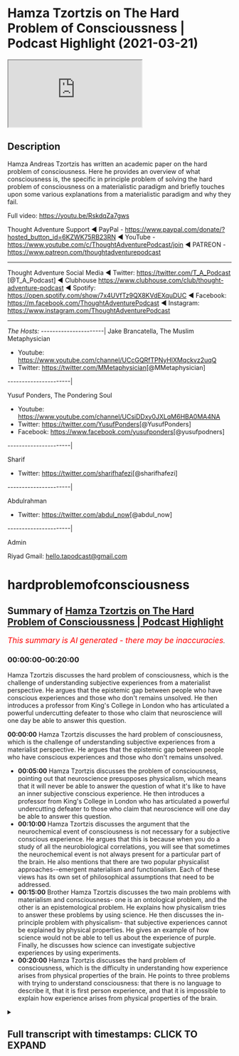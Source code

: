 # Hamza Tzortzis on The Hard Problem of Conscioussness | Podcast Highlight (2021-03-21)

<iframe loading='lazy' allow='autoplay' src='https://www.youtube.com/embed/zwDd2UNm9lE'></iframe>

## Description

Hamza Andreas Tzortzis has written an academic paper on the hard problem of consciousness. Here he provides an overview of what consciousness is, the specific in principle problem of solving the hard problem of consciousness on a materialistic paradigm and briefly touches upon some various explanations from a materialistic paradigm and why they fail.

Full video: <https://youtu.be/RskdqZa7gws>

Thought Adventure Support
◄ PayPal - <https://www.paypal.com/donate/?hosted_button_id=6KZWK75RB23RN>
◄ YouTube - <https://www.youtube.com/c/ThoughtAdventurePodcast/join>
◄ PATREON - <https://www.patreon.com/thoughtadventurepodcast>
____________________________________________________________________

Thought Adventure Social Media
◄ Twitter: <https://twitter.com/T_A_Podcast​​> [@T_A_Podcast]
◄ Clubhouse <https://www.clubhouse.com/club/thought-adventure-podcast>
◄ Spotify: <https://open.spotify.com/show/7x4UVfTz9QX8KVdEXquDUC>
◄ Facebook: <https://m.facebook.com/ThoughtAdventurePodcast>
◄ Instagram: <https://www.instagram.com/ThoughtAdventurePodcast​>

----------------------------------------------------------------

*The Hosts:*
----------------------|
Jake Brancatella, The Muslim Metaphysician

- Youtube: <https://www.youtube.com/channel/UCcGQRfTPNyHlXMqckvz2uqQ>
- Twitter:  <https://twitter.com/MMetaphysician​​> [@MMetaphysician]

----------------------|

Yusuf Ponders, The Pondering Soul

- Youtube: <https://www.youtube.com/channel/UCsiDDxy0JXLqM6HBA0MA4NA>
- Twitter: <https://twitter.com/YusufPonders​​> [@YusufPonders]
- Facebook: <https://www.facebook.com/yusufponders​> [@yusufpodners]

----------------------|

Sharif

- Twitter: <https://twitter.com/sharifhafezi​​> [@sharifhafezi]

----------------------|

Abdulrahman

- Twitter: <https://twitter.com/abdul_now​> [@abdul_now]

----------------------|

Admin

Riyad
Gmail: hello.tapodcast@gmail.com

# hardproblemofconsciousness

## Summary of [Hamza Tzortzis on The Hard Problem of Conscioussness | Podcast Highlight](https://www.youtube.com/watch?v=zwDd2UNm9lE)

*<span style="color:red; font-size:125%">This summary is AI generated - there may be inaccuracies</span>. [](/)*

### <a onclick="modifyYTiframeseektime('0')">00:00:00-00:20:00</a>

Hamza Tzortzis discusses the hard problem of consciousness, which is the challenge of understanding subjective experiences from a materialist perspective. He argues that the epistemic gap between people who have conscious experiences and those who don't remains unsolved. He then introduces a professor from King's College in London who has articulated a powerful undercutting defeater to those who claim that neuroscience will one day be able to answer this question.

**<a onclick="modifyYTiframeseektime('0')">00:00:00</a>** Hamza Tzortzis discusses the hard problem of consciousness, which is the challenge of understanding subjective experiences from a materialist perspective. He argues that the epistemic gap between people who have conscious experiences and those who don't remains unsolved.

- **<a onclick="modifyYTiframeseektime('300')">00:05:00</a>** Hamza Tzortzis discusses the problem of consciousness, pointing out that neuroscience presupposes physicalism, which means that it will never be able to answer the question of what it's like to have an inner subjective conscious experience. He then introduces a professor from King's College in London who has articulated a powerful undercutting defeater to those who claim that neuroscience will one day be able to answer this question.
- **<a onclick="modifyYTiframeseektime('600')">00:10:00</a>** Hamza Tzortzis discusses the argument that the neurochemical event of consciousness is not necessary for a subjective conscious experience. He argues that this is because when you do a study of all the neurobiological correlations, you will see that sometimes the neurochemical event is not always present for a particular part of the brain. He also mentions that there are two popular physicalist approaches--emergent materialism and functionalism. Each of these views has its own set of philosophical assumptions that need to be addressed.
- **<a onclick="modifyYTiframeseektime('900')">00:15:00</a>** Brother Hamza Tzortzis discusses the two main problems with materialism and consciousness- one is an ontological problem, and the other is an epistemological problem. He explains how physicalism tries to answer these problems by using science. He then discusses the in-principle problem with physicalism- that subjective experiences cannot be explained by physical properties. He gives an example of how science would not be able to tell us about the experience of purple. Finally, he discusses how science can investigate subjective experiences by using experiments.
- **<a onclick="modifyYTiframeseektime('1200')">00:20:00</a>** Hamza Tzortzis discusses the hard problem of consciousness, which is the difficulty in understanding how experience arises from physical properties of the brain. He points to three problems with trying to understand consciousness: that there is no language to describe it, that it is first person experience, and that it is impossible to explain how experience arises from physical properties of the brain.

<details><summary><h2>Full transcript with timestamps: CLICK TO EXPAND</h2></summary>

<a onclick="modifyYTiframeseektime('8')">0:00:08</a> okay good thanks for the introduction  
<a onclick="modifyYTiframeseektime('10')">0:00:10</a> jake well i bless you all just ask me  
<a onclick="modifyYTiframeseektime('12')">0:00:12</a> for the opportunity  
<a onclick="modifyYTiframeseektime('19')">0:00:19</a> i wrote a book called the divine reality  
<a onclick="modifyYTiframeseektime('21')">0:00:21</a> and  
<a onclick="modifyYTiframeseektime('23')">0:00:23</a> i did an m.a in philosophy  
<a onclick="modifyYTiframeseektime('26')">0:00:26</a> my dissertation was on the heart problem  
<a onclick="modifyYTiframeseektime('28')">0:00:28</a> of consciousness  
<a onclick="modifyYTiframeseektime('30')">0:00:30</a> and other bits and pieces and i'm  
<a onclick="modifyYTiframeseektime('32')">0:00:32</a> continuing my postgraduate research at  
<a onclick="modifyYTiframeseektime('34')">0:00:34</a> the university of london  
<a onclick="modifyYTiframeseektime('36')">0:00:36</a> and i have a particularly interesting  
<a onclick="modifyYTiframeseektime('37')">0:00:37</a> consciousness because  
<a onclick="modifyYTiframeseektime('40')">0:00:40</a> i had a bit of an issue when i was i was  
<a onclick="modifyYTiframeseektime('42')">0:00:42</a> around i don't know maybe 11 or 12  
<a onclick="modifyYTiframeseektime('44')">0:00:44</a> years old i had this kind of  
<a onclick="modifyYTiframeseektime('47')">0:00:47</a> existential crisis not from the point of  
<a onclick="modifyYTiframeseektime('49')">0:00:49</a> view of meaning or the point of view of  
<a onclick="modifyYTiframeseektime('51')">0:00:51</a> um you know purpose and life it was more  
<a onclick="modifyYTiframeseektime('55')">0:00:55</a> on it was more a form of solipsism which  
<a onclick="modifyYTiframeseektime('58')">0:00:58</a> was  
<a onclick="modifyYTiframeseektime('59')">0:00:59</a> i had a realization just dawned on me  
<a onclick="modifyYTiframeseektime('62')">0:01:02</a> that  
<a onclick="modifyYTiframeseektime('63')">0:01:03</a> i was the only one aware of my own  
<a onclick="modifyYTiframeseektime('66')">0:01:06</a> conscious awareness  
<a onclick="modifyYTiframeseektime('67')">0:01:07</a> and i wasn't aware of other people's  
<a onclick="modifyYTiframeseektime('69')">0:01:09</a> conscious awareness at the same time  
<a onclick="modifyYTiframeseektime('72')">0:01:12</a> that i'm aware of my own awareness  
<a onclick="modifyYTiframeseektime('74')">0:01:14</a> [Laughter]  
<a onclick="modifyYTiframeseektime('76')">0:01:16</a> that might be a bit confusing but that  
<a onclick="modifyYTiframeseektime('78')">0:01:18</a> was extremely lonely  
<a onclick="modifyYTiframeseektime('80')">0:01:20</a> it was it just dawned on me it was such  
<a onclick="modifyYTiframeseektime('82')">0:01:22</a> a lonely thing  
<a onclick="modifyYTiframeseektime('83')">0:01:23</a> that i i think i started crying i'll get  
<a onclick="modifyYTiframeseektime('86')">0:01:26</a> slightly you know  
<a onclick="modifyYTiframeseektime('86')">0:01:26</a> contextually depressed because i felt  
<a onclick="modifyYTiframeseektime('90')">0:01:30</a> like i was maybe the only one who really  
<a onclick="modifyYTiframeseektime('92')">0:01:32</a> exists  
<a onclick="modifyYTiframeseektime('93')">0:01:33</a> right now people may not empathize with  
<a onclick="modifyYTiframeseektime('95')">0:01:35</a> this at all because they haven't had  
<a onclick="modifyYTiframeseektime('97')">0:01:37</a> this experience  
<a onclick="modifyYTiframeseektime('98')">0:01:38</a> thank god but some people just have  
<a onclick="modifyYTiframeseektime('101')">0:01:41</a> those experiences and i think that was  
<a onclick="modifyYTiframeseektime('102')">0:01:42</a> the kind of  
<a onclick="modifyYTiframeseektime('103')">0:01:43</a> emotional existential driver  
<a onclick="modifyYTiframeseektime('106')">0:01:46</a> in order for me to try and explore the  
<a onclick="modifyYTiframeseektime('108')">0:01:48</a> whole topic of consciousness a little  
<a onclick="modifyYTiframeseektime('110')">0:01:50</a> bit more  
<a onclick="modifyYTiframeseektime('111')">0:01:51</a> and that's why i was very fascinated  
<a onclick="modifyYTiframeseektime('113')">0:01:53</a> with the hard problem of consciousness  
<a onclick="modifyYTiframeseektime('115')">0:01:55</a> now  
<a onclick="modifyYTiframeseektime('116')">0:01:56</a> as many of you may know or not know the  
<a onclick="modifyYTiframeseektime('118')">0:01:58</a> hard problem of consciousness  
<a onclick="modifyYTiframeseektime('120')">0:02:00</a> in the philosophy of the mind is really  
<a onclick="modifyYTiframeseektime('123')">0:02:03</a> based on two key  
<a onclick="modifyYTiframeseektime('124')">0:02:04</a> questions people think it's only one  
<a onclick="modifyYTiframeseektime('126')">0:02:06</a> question but in actual fact is two key  
<a onclick="modifyYTiframeseektime('127')">0:02:07</a> questions  
<a onclick="modifyYTiframeseektime('129')">0:02:09</a> the first key question is what is it  
<a onclick="modifyYTiframeseektime('131')">0:02:11</a> like for a particular  
<a onclick="modifyYTiframeseektime('132')">0:02:12</a> organism to have a in a subjective  
<a onclick="modifyYTiframeseektime('135')">0:02:15</a> conscious experience  
<a onclick="modifyYTiframeseektime('136')">0:02:16</a> okay so i know i have inner subject of  
<a onclick="modifyYTiframeseektime('139')">0:02:19</a> conscious experiences  
<a onclick="modifyYTiframeseektime('141')">0:02:21</a> and i know what it's like for me to have  
<a onclick="modifyYTiframeseektime('142')">0:02:22</a> a hot chocolate on a sunday looking at  
<a onclick="modifyYTiframeseektime('144')">0:02:24</a> the sunset  
<a onclick="modifyYTiframeseektime('146')">0:02:26</a> but what about jake's in a subjective  
<a onclick="modifyYTiframeseektime('148')">0:02:28</a> conscious experience  
<a onclick="modifyYTiframeseektime('150')">0:02:30</a> can i know what it's like for jake to  
<a onclick="modifyYTiframeseektime('152')">0:02:32</a> have a hot chocolate on a sunday  
<a onclick="modifyYTiframeseektime('154')">0:02:34</a> looking at the sunset no i just have my  
<a onclick="modifyYTiframeseektime('157')">0:02:37</a> own  
<a onclick="modifyYTiframeseektime('158')">0:02:38</a> now it's subjectivity for sure  
<a onclick="modifyYTiframeseektime('161')">0:02:41</a> however it is a first person fact no one  
<a onclick="modifyYTiframeseektime('164')">0:02:44</a> can deny the fact that they  
<a onclick="modifyYTiframeseektime('166')">0:02:46</a> have an awareness of their own awareness  
<a onclick="modifyYTiframeseektime('168')">0:02:48</a> or they are  
<a onclick="modifyYTiframeseektime('170')">0:02:50</a> undergoing or they're experiencing a a  
<a onclick="modifyYTiframeseektime('172')">0:02:52</a> form of phenomenal consciousness because  
<a onclick="modifyYTiframeseektime('174')">0:02:54</a> in the literature it's also called  
<a onclick="modifyYTiframeseektime('176')">0:02:56</a> known as phenomenality or phenomenal  
<a onclick="modifyYTiframeseektime('179')">0:02:59</a> experience which basically means  
<a onclick="modifyYTiframeseektime('181')">0:03:01</a> in a subjective conscious experience so  
<a onclick="modifyYTiframeseektime('183')">0:03:03</a> i may be able to  
<a onclick="modifyYTiframeseektime('184')">0:03:04</a> to describe my experience as warm  
<a onclick="modifyYTiframeseektime('188')">0:03:08</a> sweet beautiful and you may use exactly  
<a onclick="modifyYTiframeseektime('191')">0:03:11</a> the same words and we're thinking we're  
<a onclick="modifyYTiframeseektime('193')">0:03:13</a> talking about the same type of  
<a onclick="modifyYTiframeseektime('194')">0:03:14</a> inner subjective conscious experience  
<a onclick="modifyYTiframeseektime('196')">0:03:16</a> but in actual fact we still wouldn't  
<a onclick="modifyYTiframeseektime('198')">0:03:18</a> know  
<a onclick="modifyYTiframeseektime('199')">0:03:19</a> why because words are vehicles to  
<a onclick="modifyYTiframeseektime('201')">0:03:21</a> meaning and meaning is like a reflection  
<a onclick="modifyYTiframeseektime('203')">0:03:23</a> a mirror of that inner subject of  
<a onclick="modifyYTiframeseektime('205')">0:03:25</a> conscious experience  
<a onclick="modifyYTiframeseektime('206')">0:03:26</a> so when i say warm and beautiful and  
<a onclick="modifyYTiframeseektime('209')">0:03:29</a> amazing i have a certain kind of  
<a onclick="modifyYTiframeseektime('212')">0:03:32</a> experience that backs that up that's  
<a onclick="modifyYTiframeseektime('214')">0:03:34</a> personal to me but that doesn't  
<a onclick="modifyYTiframeseektime('215')">0:03:35</a> necessarily mean  
<a onclick="modifyYTiframeseektime('217')">0:03:37</a> that jake has exactly the same type of  
<a onclick="modifyYTiframeseektime('219')">0:03:39</a> experience even though he's using the  
<a onclick="modifyYTiframeseektime('220')">0:03:40</a> same words  
<a onclick="modifyYTiframeseektime('221')">0:03:41</a> right so this is what you may call the  
<a onclick="modifyYTiframeseektime('224')">0:03:44</a> epistemic gap there's an epistemological  
<a onclick="modifyYTiframeseektime('226')">0:03:46</a> gap meaning there is a gap of knowledge  
<a onclick="modifyYTiframeseektime('229')">0:03:49</a> how do we bridge that gap under  
<a onclick="modifyYTiframeseektime('230')">0:03:50</a> materialism and by the way  
<a onclick="modifyYTiframeseektime('232')">0:03:52</a> when we use the word materialism and the  
<a onclick="modifyYTiframeseektime('234')">0:03:54</a> philosophy of the mind  
<a onclick="modifyYTiframeseektime('236')">0:03:56</a> it's used synonymously with physicalism  
<a onclick="modifyYTiframeseektime('238')">0:03:58</a> yes they have two different  
<a onclick="modifyYTiframeseektime('240')">0:04:00</a> histories however they really mean the  
<a onclick="modifyYTiframeseektime('243')">0:04:03</a> following  
<a onclick="modifyYTiframeseektime('244')">0:04:04</a> that consciousness can be reduced to  
<a onclick="modifyYTiframeseektime('247')">0:04:07</a> or is identical to physical processes  
<a onclick="modifyYTiframeseektime('251')">0:04:11</a> materialism historically used to talk  
<a onclick="modifyYTiframeseektime('253')">0:04:13</a> about uh  
<a onclick="modifyYTiframeseektime('254')">0:04:14</a> sorry materialism historically used to  
<a onclick="modifyYTiframeseektime('256')">0:04:16</a> talk about bits of matter  
<a onclick="modifyYTiframeseektime('258')">0:04:18</a> but in the philosophy of the mind in the  
<a onclick="modifyYTiframeseektime('259')">0:04:19</a> literature as far as i'm aware of it  
<a onclick="modifyYTiframeseektime('262')">0:04:22</a> that those two terms are used  
<a onclick="modifyYTiframeseektime('263')">0:04:23</a> synonymously and  
<a onclick="modifyYTiframeseektime('265')">0:04:25</a> they're used in the context that we've  
<a onclick="modifyYTiframeseektime('266')">0:04:26</a> just said that all  
<a onclick="modifyYTiframeseektime('269')">0:04:29</a> conscious consciousness can be reduced  
<a onclick="modifyYTiframeseektime('270')">0:04:30</a> to in some way or identical to  
<a onclick="modifyYTiframeseektime('273')">0:04:33</a> physical processes so that's the first  
<a onclick="modifyYTiframeseektime('275')">0:04:35</a> question of the hard problem  
<a onclick="modifyYTiframeseektime('276')">0:04:36</a> the second question is not an  
<a onclick="modifyYTiframeseektime('278')">0:04:38</a> epistemological question  
<a onclick="modifyYTiframeseektime('280')">0:04:40</a> it's not an epistemic question because  
<a onclick="modifyYTiframeseektime('281')">0:04:41</a> people a lot of the naturalists they say  
<a onclick="modifyYTiframeseektime('284')">0:04:44</a> oh you know we're going to bridge the  
<a onclick="modifyYTiframeseektime('285')">0:04:45</a> gap right we're going to bridge that gap  
<a onclick="modifyYTiframeseektime('288')">0:04:48</a> when we know the science when we learn  
<a onclick="modifyYTiframeseektime('289')">0:04:49</a> more science we'll bridge it  
<a onclick="modifyYTiframeseektime('291')">0:04:51</a> which i think is a huge fallacious  
<a onclick="modifyYTiframeseektime('292')">0:04:52</a> argument we could discuss later and  
<a onclick="modifyYTiframeseektime('294')">0:04:54</a> unpack it later  
<a onclick="modifyYTiframeseektime('295')">0:04:55</a> but the point here is they say we could  
<a onclick="modifyYTiframeseektime('297')">0:04:57</a> bridge the gap but they've misunderstood  
<a onclick="modifyYTiframeseektime('298')">0:04:58</a> the hard problem because the hard  
<a onclick="modifyYTiframeseektime('300')">0:05:00</a> problem is not just an epistemic issue  
<a onclick="modifyYTiframeseektime('302')">0:05:02</a> it's an ontological issue meaning the  
<a onclick="modifyYTiframeseektime('304')">0:05:04</a> source and nature of reality  
<a onclick="modifyYTiframeseektime('305')">0:05:05</a> so the second question is why and how do  
<a onclick="modifyYTiframeseektime('310')">0:05:10</a> phenomenal experiences meaning how and  
<a onclick="modifyYTiframeseektime('312')">0:05:12</a> why do inner subjective conscious  
<a onclick="modifyYTiframeseektime('314')">0:05:14</a> experiences arise  
<a onclick="modifyYTiframeseektime('316')">0:05:16</a> from neurobiological processes this is  
<a onclick="modifyYTiframeseektime('320')">0:05:20</a> has some epistemic issues but it's also  
<a onclick="modifyYTiframeseektime('322')">0:05:22</a> an ontological issue given the fact that  
<a onclick="modifyYTiframeseektime('324')">0:05:24</a> we  
<a onclick="modifyYTiframeseektime('324')">0:05:24</a> have a kind of first person fat sincere  
<a onclick="modifyYTiframeseektime('328')">0:05:28</a> sensation of what it's like to have in  
<a onclick="modifyYTiframeseektime('330')">0:05:30</a> the subject of conscious experiences and  
<a onclick="modifyYTiframeseektime('332')">0:05:32</a> we know  
<a onclick="modifyYTiframeseektime('333')">0:05:33</a> what kind of physical processes are  
<a onclick="modifyYTiframeseektime('336')">0:05:36</a> supposed to be because even according to  
<a onclick="modifyYTiframeseektime('337')">0:05:37</a> the naturalists physical processes are  
<a onclick="modifyYTiframeseektime('339')">0:05:39</a> what  
<a onclick="modifyYTiframeseektime('340')">0:05:40</a> they're blind and non-conscious what  
<a onclick="modifyYTiframeseektime('342')">0:05:42</a> does that mean let's unpack that  
<a onclick="modifyYTiframeseektime('344')">0:05:44</a> when we say physical processes are blind  
<a onclick="modifyYTiframeseektime('346')">0:05:46</a> it means there is no intentional force  
<a onclick="modifyYTiframeseektime('348')">0:05:48</a> directing them anywhere  
<a onclick="modifyYTiframeseektime('349')">0:05:49</a> when we say they're non-conscious we're  
<a onclick="modifyYTiframeseektime('351')">0:05:51</a> saying physical processes  
<a onclick="modifyYTiframeseektime('353')">0:05:53</a> do not have something called  
<a onclick="modifyYTiframeseektime('354')">0:05:54</a> intentionality i know that's a massive  
<a onclick="modifyYTiframeseektime('357')">0:05:57</a> issue in the philosophy of the mind  
<a onclick="modifyYTiframeseektime('360')">0:06:00</a> there's lots of ichthyolaf as they say  
<a onclick="modifyYTiframeseektime('361')">0:06:01</a> the differences of opinion  
<a onclick="modifyYTiframeseektime('363')">0:06:03</a> but just to break it down in in a simple  
<a onclick="modifyYTiframeseektime('365')">0:06:05</a> way  
<a onclick="modifyYTiframeseektime('366')">0:06:06</a> intentionality is about aboutness for  
<a onclick="modifyYTiframeseektime('369')">0:06:09</a> example  
<a onclick="modifyYTiframeseektime('370')">0:06:10</a> i'm looking at my mobile phone my my  
<a onclick="modifyYTiframeseektime('373')">0:06:13</a> stream of consciousness now  
<a onclick="modifyYTiframeseektime('374')">0:06:14</a> is about something other than what's in  
<a onclick="modifyYTiframeseektime('378')">0:06:18</a> here  
<a onclick="modifyYTiframeseektime('378')">0:06:18</a> it's outside it's about something else  
<a onclick="modifyYTiframeseektime('381')">0:06:21</a> physical processes  
<a onclick="modifyYTiframeseektime('382')">0:06:22</a> by definition are not about anything  
<a onclick="modifyYTiframeseektime('386')">0:06:26</a> they're not even about their own selves  
<a onclick="modifyYTiframeseektime('387')">0:06:27</a> they just are cold  
<a onclick="modifyYTiframeseektime('389')">0:06:29</a> and non-conscious from that perspective  
<a onclick="modifyYTiframeseektime('391')">0:06:31</a> so one would argue  
<a onclick="modifyYTiframeseektime('393')">0:06:33</a> if that's the ontology of physicalism  
<a onclick="modifyYTiframeseektime('394')">0:06:34</a> which also relates to  
<a onclick="modifyYTiframeseektime('396')">0:06:36</a> philosophical naturalism then how  
<a onclick="modifyYTiframeseektime('400')">0:06:40</a> can we have inner subjective conscious  
<a onclick="modifyYTiframeseektime('402')">0:06:42</a> experiences arise  
<a onclick="modifyYTiframeseektime('404')">0:06:44</a> from seemingly cold and non-conscious  
<a onclick="modifyYTiframeseektime('407')">0:06:47</a> physical processes  
<a onclick="modifyYTiframeseektime('408')">0:06:48</a> it's like whoa right so how do they  
<a onclick="modifyYTiframeseektime('412')">0:06:52</a> try and answer these questions so let me  
<a onclick="modifyYTiframeseektime('414')">0:06:54</a> go backwards  
<a onclick="modifyYTiframeseektime('416')">0:06:56</a> the first way they're trying to answer  
<a onclick="modifyYTiframeseektime('417')">0:06:57</a> this question  
<a onclick="modifyYTiframeseektime('419')">0:06:59</a> especially from the kind of atheistic  
<a onclick="modifyYTiframeseektime('420')">0:07:00</a> perspective is that science  
<a onclick="modifyYTiframeseektime('422')">0:07:02</a> neuroscience neurobiological studies is  
<a onclick="modifyYTiframeseektime('426')">0:07:06</a> going to solve the problem now with all  
<a onclick="modifyYTiframeseektime('427')">0:07:07</a> due respect  
<a onclick="modifyYTiframeseektime('428')">0:07:08</a> right with all due respect  
<a onclick="modifyYTiframeseektime('432')">0:07:12</a> neuroscience is predicated on a  
<a onclick="modifyYTiframeseektime('434')">0:07:14</a> philosophical assumption  
<a onclick="modifyYTiframeseektime('436')">0:07:16</a> this is well known if you read the works  
<a onclick="modifyYTiframeseektime('437')">0:07:17</a> of um  
<a onclick="modifyYTiframeseektime('439')">0:07:19</a> rex wilson anti romancio manzotti  
<a onclick="modifyYTiframeseektime('442')">0:07:22</a> moderato  
<a onclick="modifyYTiframeseektime('443')">0:07:23</a> blah blah blah blah blah the  
<a onclick="modifyYTiframeseektime('445')">0:07:25</a> philosophers of the mind and even  
<a onclick="modifyYTiframeseektime('446')">0:07:26</a> neuroscientists themselves  
<a onclick="modifyYTiframeseektime('448')">0:07:28</a> understand that neurobiological studies  
<a onclick="modifyYTiframeseektime('450')">0:07:30</a> neuroscience  
<a onclick="modifyYTiframeseektime('452')">0:07:32</a> it assumes physicalism  
<a onclick="modifyYTiframeseektime('455')">0:07:35</a> so what all neuro biological studies can  
<a onclick="modifyYTiframeseektime('459')">0:07:39</a> do  
<a onclick="modifyYTiframeseektime('460')">0:07:40</a> is basically give you a physicalistic  
<a onclick="modifyYTiframeseektime('462')">0:07:42</a> approach or a materialistic  
<a onclick="modifyYTiframeseektime('464')">0:07:44</a> approach to this question and by  
<a onclick="modifyYTiframeseektime('466')">0:07:46</a> definition it won't really solve the  
<a onclick="modifyYTiframeseektime('467')">0:07:47</a> problem because it will be always  
<a onclick="modifyYTiframeseektime('469')">0:07:49</a> assumed  
<a onclick="modifyYTiframeseektime('471')">0:07:51</a> to be true what we're trying to show is  
<a onclick="modifyYTiframeseektime('474')">0:07:54</a> well  
<a onclick="modifyYTiframeseektime('474')">0:07:54</a> is physicalism true is materialism of  
<a onclick="modifyYTiframeseektime('477')">0:07:57</a> physicalism  
<a onclick="modifyYTiframeseektime('478')">0:07:58</a> the correct philosophy of the mind to  
<a onclick="modifyYTiframeseektime('480')">0:08:00</a> understand the reality of consciousness  
<a onclick="modifyYTiframeseektime('482')">0:08:02</a> right  
<a onclick="modifyYTiframeseektime('482')">0:08:02</a> they can't even start dealing with that  
<a onclick="modifyYTiframeseektime('484')">0:08:04</a> question because all neurobiological  
<a onclick="modifyYTiframeseektime('486')">0:08:06</a> studies  
<a onclick="modifyYTiframeseektime('486')">0:08:06</a> are basically uh predicated on this  
<a onclick="modifyYTiframeseektime('490')">0:08:10</a> philosophical assumption which is  
<a onclick="modifyYTiframeseektime('492')">0:08:12</a> physicalism so neuroscience will never  
<a onclick="modifyYTiframeseektime('494')">0:08:14</a> be able to address this issue because  
<a onclick="modifyYTiframeseektime('496')">0:08:16</a> neuroscience generally speaking is a  
<a onclick="modifyYTiframeseektime('498')">0:08:18</a> study of correlations as one of my  
<a onclick="modifyYTiframeseektime('500')">0:08:20</a> friends who's a who did a masters in  
<a onclick="modifyYTiframeseektime('501')">0:08:21</a> neuroscience he called it  
<a onclick="modifyYTiframeseektime('503')">0:08:23</a> pixelated phrenology yeah the phenology  
<a onclick="modifyYTiframeseektime('506')">0:08:26</a> of the study of the brain is pixelated  
<a onclick="modifyYTiframeseektime('508')">0:08:28</a> phonology  
<a onclick="modifyYTiframeseektime('509')">0:08:29</a> and and listen to this this is my  
<a onclick="modifyYTiframeseektime('510')">0:08:30</a> challenge even if we're to map  
<a onclick="modifyYTiframeseektime('513')">0:08:33</a> out the entirety of jake's brain right  
<a onclick="modifyYTiframeseektime('516')">0:08:36</a> say we map it out and we can correlate  
<a onclick="modifyYTiframeseektime('520')">0:08:40</a> every single pattern and the minutiae  
<a onclick="modifyYTiframeseektime('523')">0:08:43</a> the differences and correlate them  
<a onclick="modifyYTiframeseektime('526')">0:08:46</a> to inner subject of conscious  
<a onclick="modifyYTiframeseektime('528')">0:08:48</a> experiences  
<a onclick="modifyYTiframeseektime('530')">0:08:50</a> and correlate those to his utterances of  
<a onclick="modifyYTiframeseektime('532')">0:08:52</a> the descriptions of his inner  
<a onclick="modifyYTiframeseektime('534')">0:08:54</a> experiences  
<a onclick="modifyYTiframeseektime('536')">0:08:56</a> it still would not he still won't solve  
<a onclick="modifyYTiframeseektime('537')">0:08:57</a> the problem people still want to answer  
<a onclick="modifyYTiframeseektime('539')">0:08:59</a> both questions  
<a onclick="modifyYTiframeseektime('540')">0:09:00</a> he won't answer okay well what is it  
<a onclick="modifyYTiframeseektime('542')">0:09:02</a> like for jake to undergo a particular  
<a onclick="modifyYTiframeseektime('544')">0:09:04</a> inner subject of conscious experience we  
<a onclick="modifyYTiframeseektime('545')">0:09:05</a> just have his  
<a onclick="modifyYTiframeseektime('546')">0:09:06</a> we just have his descriptions right  
<a onclick="modifyYTiframeseektime('548')">0:09:08</a> right but what is it like  
<a onclick="modifyYTiframeseektime('550')">0:09:10</a> and we won't be able to answer the  
<a onclick="modifyYTiframeseektime('551')">0:09:11</a> question well how on earth does he have  
<a onclick="modifyYTiframeseektime('553')">0:09:13</a> this inner subjective conscious  
<a onclick="modifyYTiframeseektime('554')">0:09:14</a> experience  
<a onclick="modifyYTiframeseektime('555')">0:09:15</a> arising arising from  
<a onclick="modifyYTiframeseektime('558')">0:09:18</a> seemingly cold blind physical processes  
<a onclick="modifyYTiframeseektime('562')">0:09:22</a> so even if neuroscience were to map  
<a onclick="modifyYTiframeseektime('566')">0:09:26</a> everything in the brain because this is  
<a onclick="modifyYTiframeseektime('567')">0:09:27</a> one of the arguments from the atheist  
<a onclick="modifyYTiframeseektime('569')">0:09:29</a> look man when we know everything about  
<a onclick="modifyYTiframeseektime('570')">0:09:30</a> the brain we'll know everything about  
<a onclick="modifyYTiframeseektime('572')">0:09:32</a> consciousness  
<a onclick="modifyYTiframeseektime('574')">0:09:34</a> that would only make sense if you're an  
<a onclick="modifyYTiframeseektime('576')">0:09:36</a> eliminative materialist right but we  
<a onclick="modifyYTiframeseektime('577')">0:09:37</a> could discuss a bit later  
<a onclick="modifyYTiframeseektime('579')">0:09:39</a> so neuroscience can't really deal with  
<a onclick="modifyYTiframeseektime('581')">0:09:41</a> the problem and  
<a onclick="modifyYTiframeseektime('583')">0:09:43</a> i've got something here from professor  
<a onclick="modifyYTiframeseektime('586')">0:09:46</a> i forgot his name now he's from king's  
<a onclick="modifyYTiframeseektime('589')">0:09:49</a> college university in london  
<a onclick="modifyYTiframeseektime('591')">0:09:51</a> he actually articulated a really  
<a onclick="modifyYTiframeseektime('593')">0:09:53</a> powerful undercutting defeater  
<a onclick="modifyYTiframeseektime('595')">0:09:55</a> to people who claim that neuroscience is  
<a onclick="modifyYTiframeseektime('598')">0:09:58</a> actually  
<a onclick="modifyYTiframeseektime('599')">0:09:59</a> if we know more about the brain will  
<a onclick="modifyYTiframeseektime('601')">0:10:01</a> know more about consciousness from the  
<a onclick="modifyYTiframeseektime('602')">0:10:02</a> point of view of inner subjective  
<a onclick="modifyYTiframeseektime('604')">0:10:04</a> conscious experiences so he makes a  
<a onclick="modifyYTiframeseektime('608')">0:10:08</a> really  
<a onclick="modifyYTiframeseektime('608')">0:10:08</a> beautiful point here it's papino the  
<a onclick="modifyYTiframeseektime('610')">0:10:10</a> professor papinel  
<a onclick="modifyYTiframeseektime('612')">0:10:12</a> yeah i think his name is david papino he  
<a onclick="modifyYTiframeseektime('613')">0:10:13</a> presents a really nice argument i want  
<a onclick="modifyYTiframeseektime('615')">0:10:15</a> to summarize the argument for you it's  
<a onclick="modifyYTiframeseektime('617')">0:10:17</a> the seven statements  
<a onclick="modifyYTiframeseektime('618')">0:10:18</a> so he says number one and i'm  
<a onclick="modifyYTiframeseektime('620')">0:10:20</a> paraphrasing  
<a onclick="modifyYTiframeseektime('621')">0:10:21</a> a neurochemical event e is identical  
<a onclick="modifyYTiframeseektime('625')">0:10:25</a> with the conscious experience p  
<a onclick="modifyYTiframeseektime('628')">0:10:28</a> number two e cannot be absent  
<a onclick="modifyYTiframeseektime('631')">0:10:31</a> when p is testified to be present  
<a onclick="modifyYTiframeseektime('635')">0:10:35</a> three e cannot be present when p  
<a onclick="modifyYTiframeseektime('638')">0:10:38</a> is testified to be absent four  
<a onclick="modifyYTiframeseektime('642')">0:10:42</a> e must be present to be necessary for p  
<a onclick="modifyYTiframeseektime('645')">0:10:45</a> five e is sometimes absence when p  
<a onclick="modifyYTiframeseektime('648')">0:10:48</a> is testified to be present six e  
<a onclick="modifyYTiframeseektime('651')">0:10:51</a> is sometimes present when p is testified  
<a onclick="modifyYTiframeseektime('654')">0:10:54</a> to be absent  
<a onclick="modifyYTiframeseektime('655')">0:10:55</a> seven conclusion therefore e is not  
<a onclick="modifyYTiframeseektime('657')">0:10:57</a> necessary for p  
<a onclick="modifyYTiframeseektime('658')">0:10:58</a> so his conclusion is that the  
<a onclick="modifyYTiframeseektime('660')">0:11:00</a> neurochemical event e is not necessary  
<a onclick="modifyYTiframeseektime('662')">0:11:02</a> for  
<a onclick="modifyYTiframeseektime('663')">0:11:03</a> in a subjective conscious experience p  
<a onclick="modifyYTiframeseektime('666')">0:11:06</a> because when you do a study of all the  
<a onclick="modifyYTiframeseektime('668')">0:11:08</a> neurobiological  
<a onclick="modifyYTiframeseektime('669')">0:11:09</a> correlations you will see that sometimes  
<a onclick="modifyYTiframeseektime('672')">0:11:12</a> the neurobiological  
<a onclick="modifyYTiframeseektime('674')">0:11:14</a> event e is not always present for a  
<a onclick="modifyYTiframeseektime('675')">0:11:15</a> particular p  
<a onclick="modifyYTiframeseektime('677')">0:11:17</a> and sometimes it's absent sometimes it's  
<a onclick="modifyYTiframeseektime('678')">0:11:18</a> present and so on and so forth  
<a onclick="modifyYTiframeseektime('680')">0:11:20</a> so it shows that the correlations they  
<a onclick="modifyYTiframeseektime('682')">0:11:22</a> have found so far are not  
<a onclick="modifyYTiframeseektime('684')">0:11:24</a> necessary for p which is a really  
<a onclick="modifyYTiframeseektime('686')">0:11:26</a> interesting argument by papua new now  
<a onclick="modifyYTiframeseektime('688')">0:11:28</a> i've gone too long i don't want to take  
<a onclick="modifyYTiframeseektime('690')">0:11:30</a> too much time so i just want to  
<a onclick="modifyYTiframeseektime('691')">0:11:31</a> mention what are the physicalist claims  
<a onclick="modifyYTiframeseektime('694')">0:11:34</a> so i'm not going to go into them and  
<a onclick="modifyYTiframeseektime('695')">0:11:35</a> refute them i think we should do that  
<a onclick="modifyYTiframeseektime('696')">0:11:36</a> together  
<a onclick="modifyYTiframeseektime('697')">0:11:37</a> right so one approach  
<a onclick="modifyYTiframeseektime('700')">0:11:40</a> is what you would call eliminative  
<a onclick="modifyYTiframeseektime('702')">0:11:42</a> materialism okay  
<a onclick="modifyYTiframeseektime('704')">0:11:44</a> and one would argue that the church  
<a onclick="modifyYTiframeseektime('706')">0:11:46</a> lands had this view  
<a onclick="modifyYTiframeseektime('707')">0:11:47</a> then it had this view in 1991 he wrote  
<a onclick="modifyYTiframeseektime('709')">0:11:49</a> the book consciousness explained  
<a onclick="modifyYTiframeseektime('711')">0:11:51</a> met some philosophers said that book  
<a onclick="modifyYTiframeseektime('713')">0:11:53</a> should have been called  
<a onclick="modifyYTiframeseektime('714')">0:11:54</a> consciousness explained away  
<a onclick="modifyYTiframeseektime('717')">0:11:57</a> he doesn't deal with the the questions  
<a onclick="modifyYTiframeseektime('719')">0:11:59</a> of the hard problem of consciousness he  
<a onclick="modifyYTiframeseektime('720')">0:12:00</a> just he just thinks that we're just like  
<a onclick="modifyYTiframeseektime('721')">0:12:01</a> you know  
<a onclick="modifyYTiframeseektime('722')">0:12:02</a> robots we don't have any consciousness  
<a onclick="modifyYTiframeseektime('723')">0:12:03</a> right yeah so it's eliminative materials  
<a onclick="modifyYTiframeseektime('725')">0:12:05</a> which basically says that there is no  
<a onclick="modifyYTiframeseektime('727')">0:12:07</a> consciousness that's essentially what  
<a onclick="modifyYTiframeseektime('728')">0:12:08</a> they're saying  
<a onclick="modifyYTiframeseektime('729')">0:12:09</a> and we could unpack what it means and  
<a onclick="modifyYTiframeseektime('731')">0:12:11</a> unpack and how we can address that  
<a onclick="modifyYTiframeseektime('732')">0:12:12</a> during  
<a onclick="modifyYTiframeseektime('733')">0:12:13</a> the podcast today and by the way a lot  
<a onclick="modifyYTiframeseektime('736')">0:12:16</a> of the  
<a onclick="modifyYTiframeseektime('736')">0:12:16</a> empirical neurobiological studies that  
<a onclick="modifyYTiframeseektime('738')">0:12:18</a> have fancy names right there are so many  
<a onclick="modifyYTiframeseektime('740')">0:12:20</a> fancy names for many different  
<a onclick="modifyYTiframeseektime('742')">0:12:22</a> you know uh neuro  
<a onclick="modifyYTiframeseektime('745')">0:12:25</a> the neuro correlations and all that  
<a onclick="modifyYTiframeseektime('748')">0:12:28</a> fancy names right all of these things  
<a onclick="modifyYTiframeseektime('749')">0:12:29</a> still have  
<a onclick="modifyYTiframeseektime('750')">0:12:30</a> these um approaches as their  
<a onclick="modifyYTiframeseektime('753')">0:12:33</a> philosophical assumptions so it's very  
<a onclick="modifyYTiframeseektime('754')">0:12:34</a> important to deal with the philosophical  
<a onclick="modifyYTiframeseektime('756')">0:12:36</a> assumptions because  
<a onclick="modifyYTiframeseektime('757')">0:12:37</a> the kind of minutiae of the empirical  
<a onclick="modifyYTiframeseektime('759')">0:12:39</a> neurobiological study  
<a onclick="modifyYTiframeseektime('760')">0:12:40</a> is interesting but it's really  
<a onclick="modifyYTiframeseektime('761')">0:12:41</a> predicated on these approaches anyway  
<a onclick="modifyYTiframeseektime('763')">0:12:43</a> so one is eliminative materialism the  
<a onclick="modifyYTiframeseektime('765')">0:12:45</a> other one is reductive materialism  
<a onclick="modifyYTiframeseektime('767')">0:12:47</a> which basically says it doesn't deny  
<a onclick="modifyYTiframeseektime('769')">0:12:49</a> inner subject of conscious experience  
<a onclick="modifyYTiframeseektime('771')">0:12:51</a> but it says  
<a onclick="modifyYTiframeseektime('772')">0:12:52</a> that that the brain or  
<a onclick="modifyYTiframeseektime('776')">0:12:56</a> understanding or science understanding  
<a onclick="modifyYTiframeseektime('777')">0:12:57</a> of the brain would eventually close the  
<a onclick="modifyYTiframeseektime('780')">0:13:00</a> gap  
<a onclick="modifyYTiframeseektime('780')">0:13:00</a> and will be able to understand that  
<a onclick="modifyYTiframeseektime('784')">0:13:04</a> that that that that consciousness can be  
<a onclick="modifyYTiframeseektime('787')">0:13:07</a> explained  
<a onclick="modifyYTiframeseektime('788')">0:13:08</a> or reduced due to physical processes in  
<a onclick="modifyYTiframeseektime('790')">0:13:10</a> some way so don't say  
<a onclick="modifyYTiframeseektime('791')">0:13:11</a> individual process or individual bits of  
<a onclick="modifyYTiframeseektime('794')">0:13:14</a> matter they will say  
<a onclick="modifyYTiframeseektime('796')">0:13:16</a> you know you could reduce it to physical  
<a onclick="modifyYTiframeseektime('798')">0:13:18</a> processes in some way then we could  
<a onclick="modifyYTiframeseektime('799')">0:13:19</a> discuss  
<a onclick="modifyYTiframeseektime('800')">0:13:20</a> why that's that fails right the other  
<a onclick="modifyYTiframeseektime('802')">0:13:22</a> physicalist approach which is very  
<a onclick="modifyYTiframeseektime('804')">0:13:24</a> popular  
<a onclick="modifyYTiframeseektime('805')">0:13:25</a> is called functionalism functionism just  
<a onclick="modifyYTiframeseektime('808')">0:13:28</a> to really make you understand this it's  
<a onclick="modifyYTiframeseektime('809')">0:13:29</a> like a mirroring a computer system  
<a onclick="modifyYTiframeseektime('811')">0:13:31</a> you have inputs mental states and  
<a onclick="modifyYTiframeseektime('813')">0:13:33</a> outputs  
<a onclick="modifyYTiframeseektime('814')">0:13:34</a> and you know they say when you have an  
<a onclick="modifyYTiframeseektime('816')">0:13:36</a> input for example  
<a onclick="modifyYTiframeseektime('818')">0:13:38</a> your your your bus is coming right  
<a onclick="modifyYTiframeseektime('821')">0:13:41</a> um and your mental state is oh my god  
<a onclick="modifyYTiframeseektime('824')">0:13:44</a> i'm going to be late  
<a onclick="modifyYTiframeseektime('825')">0:13:45</a> right you have the inner subjection  
<a onclick="modifyYTiframeseektime('826')">0:13:46</a> cause experience i'm actually late  
<a onclick="modifyYTiframeseektime('828')">0:13:48</a> and then the output is that you start  
<a onclick="modifyYTiframeseektime('830')">0:13:50</a> running for your bus  
<a onclick="modifyYTiframeseektime('832')">0:13:52</a> so there is a connection between inputs  
<a onclick="modifyYTiframeseektime('834')">0:13:54</a> outputs  
<a onclick="modifyYTiframeseektime('835')">0:13:55</a> and mental states but as you know that  
<a onclick="modifyYTiframeseektime('837')">0:13:57</a> doesn't even answer any of the problems  
<a onclick="modifyYTiframeseektime('839')">0:13:59</a> of the hard  
<a onclick="modifyYTiframeseektime('840')">0:14:00</a> problems of consciousness but we could  
<a onclick="modifyYTiframeseektime('841')">0:14:01</a> address that later  
<a onclick="modifyYTiframeseektime('843')">0:14:03</a> another view well probably the final  
<a onclick="modifyYTiframeseektime('845')">0:14:05</a> physical is to be main physicalist views  
<a onclick="modifyYTiframeseektime('847')">0:14:07</a> what you call  
<a onclick="modifyYTiframeseektime('848')">0:14:08</a> emergent materialism which is getting  
<a onclick="modifyYTiframeseektime('850')">0:14:10</a> quite popular and there are two forms of  
<a onclick="modifyYTiframeseektime('852')">0:14:12</a> emergent materialism you have strong  
<a onclick="modifyYTiframeseektime('853')">0:14:13</a> emergent materialism and weak emergent  
<a onclick="modifyYTiframeseektime('855')">0:14:15</a> materialism  
<a onclick="modifyYTiframeseektime('857')">0:14:17</a> strong emergent materialism says look  
<a onclick="modifyYTiframeseektime('859')">0:14:19</a> consciousness exists  
<a onclick="modifyYTiframeseektime('861')">0:14:21</a> but it's based on complex physical  
<a onclick="modifyYTiframeseektime('864')">0:14:24</a> processes and these physical processes  
<a onclick="modifyYTiframeseektime('865')">0:14:25</a> have complex causal relations  
<a onclick="modifyYTiframeseektime('867')">0:14:27</a> and it's impossible to impossible to  
<a onclick="modifyYTiframeseektime('870')">0:14:30</a> unravel them  
<a onclick="modifyYTiframeseektime('871')">0:14:31</a> and they say to try and understand it  
<a onclick="modifyYTiframeseektime('872')">0:14:32</a> it's equivalent of putting for example  
<a onclick="modifyYTiframeseektime('875')">0:14:35</a> darwin's book on the original species in  
<a onclick="modifyYTiframeseektime('877')">0:14:37</a> a hamster's cage  
<a onclick="modifyYTiframeseektime('879')">0:14:39</a> thinking that hamster is going to  
<a onclick="modifyYTiframeseektime('880')">0:14:40</a> understand its origins right it's a good  
<a onclick="modifyYTiframeseektime('882')">0:14:42</a> it's an interesting  
<a onclick="modifyYTiframeseektime('883')">0:14:43</a> point but it's a failed point because  
<a onclick="modifyYTiframeseektime('885')">0:14:45</a> all they're doing they're really  
<a onclick="modifyYTiframeseektime('886')">0:14:46</a> assuming  
<a onclick="modifyYTiframeseektime('887')">0:14:47</a> some type of physicalism like reductive  
<a onclick="modifyYTiframeseektime('890')">0:14:50</a> materialism anyway or reductive  
<a onclick="modifyYTiframeseektime('891')">0:14:51</a> uh or yeah reductive materialism  
<a onclick="modifyYTiframeseektime('895')">0:14:55</a> and it's a bit of a compound we can  
<a onclick="modifyYTiframeseektime('896')">0:14:56</a> unders we could discuss later why that's  
<a onclick="modifyYTiframeseektime('897')">0:14:57</a> the case  
<a onclick="modifyYTiframeseektime('898')">0:14:58</a> the other version which is called weak  
<a onclick="modifyYTiframeseektime('900')">0:15:00</a> emergent materialism  
<a onclick="modifyYTiframeseektime('902')">0:15:02</a> which basically says yes it's based on  
<a onclick="modifyYTiframeseektime('904')">0:15:04</a> complex physical processes and these  
<a onclick="modifyYTiframeseektime('906')">0:15:06</a> physical processes have complex  
<a onclick="modifyYTiframeseektime('908')">0:15:08</a> causal relations when we unravel them  
<a onclick="modifyYTiframeseektime('911')">0:15:11</a> we'll be able to understand subjective  
<a onclick="modifyYTiframeseektime('913')">0:15:13</a> consciousness  
<a onclick="modifyYTiframeseektime('914')">0:15:14</a> but really that's not a philosophy in  
<a onclick="modifyYTiframeseektime('916')">0:15:16</a> itself  
<a onclick="modifyYTiframeseektime('917')">0:15:17</a> that's reductive materialism you're  
<a onclick="modifyYTiframeseektime('919')">0:15:19</a> assuming reductive materialism  
<a onclick="modifyYTiframeseektime('921')">0:15:21</a> to be true and if you dealt with  
<a onclick="modifyYTiframeseektime('922')">0:15:22</a> reductive materialism then you've dealt  
<a onclick="modifyYTiframeseektime('924')">0:15:24</a> with  
<a onclick="modifyYTiframeseektime('925')">0:15:25</a> uh weak emergence and they give you  
<a onclick="modifyYTiframeseektime('926')">0:15:26</a> things like you know what about water  
<a onclick="modifyYTiframeseektime('928')">0:15:28</a> you know you have the the molecules of  
<a onclick="modifyYTiframeseektime('931')">0:15:31</a> oxygen  
<a onclick="modifyYTiframeseektime('932')">0:15:32</a> and and hydrogen and they combine  
<a onclick="modifyYTiframeseektime('934')">0:15:34</a> together to give you properties that  
<a onclick="modifyYTiframeseektime('936')">0:15:36</a> don't exist in in the original  
<a onclick="modifyYTiframeseektime('938')">0:15:38</a> individual processes that's what  
<a onclick="modifyYTiframeseektime('940')">0:15:40</a> emergent materialism basically says  
<a onclick="modifyYTiframeseektime('942')">0:15:42</a> that you're going to get something an  
<a onclick="modifyYTiframeseektime('943')">0:15:43</a> emergent property like consciousness  
<a onclick="modifyYTiframeseektime('946')">0:15:46</a> and the properties of consciousness  
<a onclick="modifyYTiframeseektime('947')">0:15:47</a> cannot be found in the individual  
<a onclick="modifyYTiframeseektime('949')">0:15:49</a> processes or in the  
<a onclick="modifyYTiframeseektime('950')">0:15:50</a> physical system that is causally related  
<a onclick="modifyYTiframeseektime('954')">0:15:54</a> and causally connected and they say look  
<a onclick="modifyYTiframeseektime('956')">0:15:56</a> this exists in science anyway look at  
<a onclick="modifyYTiframeseektime('958')">0:15:58</a> look at water h2o  
<a onclick="modifyYTiframeseektime('960')">0:16:00</a> you have hydrogen you have oxygen  
<a onclick="modifyYTiframeseektime('963')">0:16:03</a> and you put them together and they  
<a onclick="modifyYTiframeseektime('966')">0:16:06</a> causally relate in some way  
<a onclick="modifyYTiframeseektime('968')">0:16:08</a> and you have properties of water that  
<a onclick="modifyYTiframeseektime('969')">0:16:09</a> don't belong to the individual  
<a onclick="modifyYTiframeseektime('971')">0:16:11</a> uh molecule molecules for example the  
<a onclick="modifyYTiframeseektime('974')">0:16:14</a> individual  
<a onclick="modifyYTiframeseektime('975')">0:16:15</a> atoms hydrogen atoms oxygen atoms right  
<a onclick="modifyYTiframeseektime('977')">0:16:17</a> so you have water that is shiny and it's  
<a onclick="modifyYTiframeseektime('979')">0:16:19</a> a transparent liquid but those  
<a onclick="modifyYTiframeseektime('981')">0:16:21</a> properties cannot be found in the  
<a onclick="modifyYTiframeseektime('982')">0:16:22</a> individual process themselves  
<a onclick="modifyYTiframeseektime('983')">0:16:23</a> which we know that example is a really  
<a onclick="modifyYTiframeseektime('985')">0:16:25</a> bad example for many reasons  
<a onclick="modifyYTiframeseektime('987')">0:16:27</a> which we could discuss so those are the  
<a onclick="modifyYTiframeseektime('988')">0:16:28</a> main type of physicalist ontologies if  
<a onclick="modifyYTiframeseektime('991')">0:16:31</a> you like  
<a onclick="modifyYTiframeseektime('991')">0:16:31</a> or the physical assist or physicalist  
<a onclick="modifyYTiframeseektime('993')">0:16:33</a> approaches to the mind  
<a onclick="modifyYTiframeseektime('995')">0:16:35</a> and i would argue from this we could  
<a onclick="modifyYTiframeseektime('996')">0:16:36</a> even talk about god's existence from the  
<a onclick="modifyYTiframeseektime('998')">0:16:38</a> heart problem of consciousness but  
<a onclick="modifyYTiframeseektime('1000')">0:16:40</a> that's  
<a onclick="modifyYTiframeseektime('1000')">0:16:40</a> maybe for another day uh sorry for  
<a onclick="modifyYTiframeseektime('1003')">0:16:43</a> waffling but  
<a onclick="modifyYTiframeseektime('1004')">0:16:44</a> that's the introduction oh no that was  
<a onclick="modifyYTiframeseektime('1006')">0:16:46</a> great no no no it was a great  
<a onclick="modifyYTiframeseektime('1008')">0:16:48</a> introduction  
<a onclick="modifyYTiframeseektime('1009')">0:16:49</a> really do appreciate it so as far as  
<a onclick="modifyYTiframeseektime('1011')">0:16:51</a> what i understood you saying brother  
<a onclick="modifyYTiframeseektime('1013')">0:16:53</a> hamza is that  
<a onclick="modifyYTiframeseektime('1014')">0:16:54</a> there there's two main problems uh with  
<a onclick="modifyYTiframeseektime('1017')">0:16:57</a> consciousness and materialism  
<a onclick="modifyYTiframeseektime('1019')">0:16:59</a> one is an ontological problem and one is  
<a onclick="modifyYTiframeseektime('1022')">0:17:02</a> an epistemological problem  
<a onclick="modifyYTiframeseektime('1024')">0:17:04</a> and then you went over various different  
<a onclick="modifyYTiframeseektime('1026')">0:17:06</a> um possible  
<a onclick="modifyYTiframeseektime('1028')">0:17:08</a> responses that are offered in the  
<a onclick="modifyYTiframeseektime('1029')">0:17:09</a> literature  
<a onclick="modifyYTiframeseektime('1031')">0:17:11</a> in philosophy of mind from a materialist  
<a onclick="modifyYTiframeseektime('1034')">0:17:14</a> or  
<a onclick="modifyYTiframeseektime('1035')">0:17:15</a> physicalist paradigm and then you  
<a onclick="modifyYTiframeseektime('1037')">0:17:17</a> explain  
<a onclick="modifyYTiframeseektime('1038')">0:17:18</a> some of the some of the issues or  
<a onclick="modifyYTiframeseektime('1040')">0:17:20</a> potential issues with each one of those  
<a onclick="modifyYTiframeseektime('1042')">0:17:22</a> um responses to the uh to the two  
<a onclick="modifyYTiframeseektime('1045')">0:17:25</a> problems that you mentioned  
<a onclick="modifyYTiframeseektime('1047')">0:17:27</a> so i think that was a great intro to  
<a onclick="modifyYTiframeseektime('1049')">0:17:29</a> explaining sort of the foundations for  
<a onclick="modifyYTiframeseektime('1051')">0:17:31</a> the discussion  
<a onclick="modifyYTiframeseektime('1053')">0:17:33</a> i do want to point out to the audience  
<a onclick="modifyYTiframeseektime('1055')">0:17:35</a> that um  
<a onclick="modifyYTiframeseektime('1056')">0:17:36</a> we are going to spend a little bit more  
<a onclick="modifyYTiframeseektime('1058')">0:17:38</a> time on the introduction portion of this  
<a onclick="modifyYTiframeseektime('1060')">0:17:40</a> because  
<a onclick="modifyYTiframeseektime('1061')">0:17:41</a> it is a bit more in-depth and kind of  
<a onclick="modifyYTiframeseektime('1064')">0:17:44</a> uh gets in the weeds a little bit  
<a onclick="modifyYTiframeseektime('1066')">0:17:46</a> philosophically so we want to  
<a onclick="modifyYTiframeseektime('1068')">0:17:48</a> lay the groundwork for the discussion  
<a onclick="modifyYTiframeseektime('1070')">0:17:50</a> before we invite guests on and we're  
<a onclick="modifyYTiframeseektime('1072')">0:17:52</a> probably  
<a onclick="modifyYTiframeseektime('1073')">0:17:53</a> gonna shoot for maybe around 45 minutes  
<a onclick="modifyYTiframeseektime('1075')">0:17:55</a> to an hour to when we start to  
<a onclick="modifyYTiframeseektime('1077')">0:17:57</a> invite guests on um but yeah once again  
<a onclick="modifyYTiframeseektime('1081')">0:18:01</a> hamza do appreciate that  
<a onclick="modifyYTiframeseektime('1082')">0:18:02</a> intro now brother sharif i want to hear  
<a onclick="modifyYTiframeseektime('1085')">0:18:05</a> what your thoughts are on the question  
<a onclick="modifyYTiframeseektime('1087')">0:18:07</a> can materialism actually account for or  
<a onclick="modifyYTiframeseektime('1090')">0:18:10</a> ground consciousness what are your  
<a onclick="modifyYTiframeseektime('1093')">0:18:13</a> thoughts on that  
<a onclick="modifyYTiframeseektime('1094')">0:18:14</a> yeah um so i think brother hames has  
<a onclick="modifyYTiframeseektime('1097')">0:18:17</a> mentioned a lot of points and  
<a onclick="modifyYTiframeseektime('1098')">0:18:18</a> really covered the subject area  
<a onclick="modifyYTiframeseektime('1100')">0:18:20</a> comprehensively uh it seems on this  
<a onclick="modifyYTiframeseektime('1103')">0:18:23</a> uh how i i also see it is  
<a onclick="modifyYTiframeseektime('1107')">0:18:27</a> when we look at the issue of  
<a onclick="modifyYTiframeseektime('1108')">0:18:28</a> consciousness what we're asking is  
<a onclick="modifyYTiframeseektime('1111')">0:18:31</a> how is it that non-physical things  
<a onclick="modifyYTiframeseektime('1115')">0:18:35</a> become self-aware become have this  
<a onclick="modifyYTiframeseektime('1117')">0:18:37</a> internal experience how do non-physical  
<a onclick="modifyYTiframeseektime('1119')">0:18:39</a> sorry  
<a onclick="modifyYTiframeseektime('1120')">0:18:40</a> physical non-conscious things have this  
<a onclick="modifyYTiframeseektime('1122')">0:18:42</a> internal experience  
<a onclick="modifyYTiframeseektime('1123')">0:18:43</a> that's the first question we're trying  
<a onclick="modifyYTiframeseektime('1125')">0:18:45</a> to work out the second question  
<a onclick="modifyYTiframeseektime('1127')">0:18:47</a> is okay how do we approach that how can  
<a onclick="modifyYTiframeseektime('1130')">0:18:50</a> we  
<a onclick="modifyYTiframeseektime('1130')">0:18:50</a> analyze the internal experiences of  
<a onclick="modifyYTiframeseektime('1134')">0:18:54</a> something that's physical you know what  
<a onclick="modifyYTiframeseektime('1136')">0:18:56</a> what do we do  
<a onclick="modifyYTiframeseektime('1137')">0:18:57</a> so normally the scientists will say well  
<a onclick="modifyYTiframeseektime('1139')">0:18:59</a> we'll use science to try to investigate  
<a onclick="modifyYTiframeseektime('1141')">0:19:01</a> that  
<a onclick="modifyYTiframeseektime('1142')">0:19:02</a> and i think as hamza's mentioned and  
<a onclick="modifyYTiframeseektime('1144')">0:19:04</a> also yourself jake  
<a onclick="modifyYTiframeseektime('1145')">0:19:05</a> is that there is a problem there's like  
<a onclick="modifyYTiframeseektime('1147')">0:19:07</a> an in-principle problem the in principle  
<a onclick="modifyYTiframeseektime('1150')">0:19:10</a> problem is this let me give an example  
<a onclick="modifyYTiframeseektime('1152')">0:19:12</a> if i've got a color red yeah uh i've i  
<a onclick="modifyYTiframeseektime('1155')">0:19:15</a> thought this bottle was red but it's  
<a onclick="modifyYTiframeseektime('1157')">0:19:17</a> actually more purple but if i've got  
<a onclick="modifyYTiframeseektime('1158')">0:19:18</a> this  
<a onclick="modifyYTiframeseektime('1158')">0:19:18</a> this purple ribena yeah shouldn't be  
<a onclick="modifyYTiframeseektime('1161')">0:19:21</a> showing that  
<a onclick="modifyYTiframeseektime('1162')">0:19:22</a> we're not sponsored by them so if we've  
<a onclick="modifyYTiframeseektime('1164')">0:19:24</a> got this yeah which is sort of a purpley  
<a onclick="modifyYTiframeseektime('1166')">0:19:26</a> color  
<a onclick="modifyYTiframeseektime('1167')">0:19:27</a> yeah we experience it as purple  
<a onclick="modifyYTiframeseektime('1170')">0:19:30</a> yeah now science what's science going to  
<a onclick="modifyYTiframeseektime('1172')">0:19:32</a> tell us  
<a onclick="modifyYTiframeseektime('1173')">0:19:33</a> about this science is going to say well  
<a onclick="modifyYTiframeseektime('1176')">0:19:36</a> it has a particular  
<a onclick="modifyYTiframeseektime('1178')">0:19:38</a> reflection of light at a specific  
<a onclick="modifyYTiframeseektime('1180')">0:19:40</a> wavelength and a specific energy  
<a onclick="modifyYTiframeseektime('1182')">0:19:42</a> it will tell me the properties of the  
<a onclick="modifyYTiframeseektime('1183')">0:19:43</a> light none  
<a onclick="modifyYTiframeseektime('1185')">0:19:45</a> of those properties are related to my  
<a onclick="modifyYTiframeseektime('1188')">0:19:48</a> experience  
<a onclick="modifyYTiframeseektime('1190')">0:19:50</a> yeah so there's an experience there's an  
<a onclick="modifyYTiframeseektime('1192')">0:19:52</a> attribute that i'm sensing  
<a onclick="modifyYTiframeseektime('1194')">0:19:54</a> which is not physical for the light  
<a onclick="modifyYTiframeseektime('1197')">0:19:57</a> itself  
<a onclick="modifyYTiframeseektime('1198')">0:19:58</a> yeah it goes beyond the light in essence  
<a onclick="modifyYTiframeseektime('1200')">0:20:00</a> beyond the physical  
<a onclick="modifyYTiframeseektime('1201')">0:20:01</a> so what science is going to tell me is  
<a onclick="modifyYTiframeseektime('1203')">0:20:03</a> going to give me a third person  
<a onclick="modifyYTiframeseektime('1205')">0:20:05</a> objective analysis of some reality but  
<a onclick="modifyYTiframeseektime('1208')">0:20:08</a> consciousness my experience of this is a  
<a onclick="modifyYTiframeseektime('1212')">0:20:12</a> first person subjective experience and  
<a onclick="modifyYTiframeseektime('1215')">0:20:15</a> there's nothing  
<a onclick="modifyYTiframeseektime('1216')">0:20:16</a> about the reflection of the wavelength  
<a onclick="modifyYTiframeseektime('1218')">0:20:18</a> of light and its energy  
<a onclick="modifyYTiframeseektime('1220')">0:20:20</a> that tells me i will experience it as  
<a onclick="modifyYTiframeseektime('1223')">0:20:23</a> being  
<a onclick="modifyYTiframeseektime('1224')">0:20:24</a> uh purple or red or whatever color  
<a onclick="modifyYTiframeseektime('1226')">0:20:26</a> there's another problem  
<a onclick="modifyYTiframeseektime('1228')">0:20:28</a> if i have a person who's been blind from  
<a onclick="modifyYTiframeseektime('1231')">0:20:31</a> birth  
<a onclick="modifyYTiframeseektime('1232')">0:20:32</a> and i try to describe that color this  
<a onclick="modifyYTiframeseektime('1235')">0:20:35</a> color here  
<a onclick="modifyYTiframeseektime('1237')">0:20:37</a> there is no language there's no  
<a onclick="modifyYTiframeseektime('1240')">0:20:40</a> descriptive way to describe the color to  
<a onclick="modifyYTiframeseektime('1243')">0:20:43</a> the person who's never seen it  
<a onclick="modifyYTiframeseektime('1245')">0:20:45</a> yeah so we've got another problem in  
<a onclick="modifyYTiframeseektime('1246')">0:20:46</a> terms of being able to describe  
<a onclick="modifyYTiframeseektime('1249')">0:20:49</a> something because the language doesn't  
<a onclick="modifyYTiframeseektime('1251')">0:20:51</a> exist because it is  
<a onclick="modifyYTiframeseektime('1252')">0:20:52</a> first person experience which means if  
<a onclick="modifyYTiframeseektime('1255')">0:20:55</a> you've not experienced it or i've not  
<a onclick="modifyYTiframeseektime('1256')">0:20:56</a> experienced it  
<a onclick="modifyYTiframeseektime('1257')">0:20:57</a> there's no way of being able to describe  
<a onclick="modifyYTiframeseektime('1259')">0:20:59</a> it because nothing in the property  
<a onclick="modifyYTiframeseektime('1262')">0:21:02</a> that allows us to describe describe it  
<a onclick="modifyYTiframeseektime('1264')">0:21:04</a> as the experience that we're having  
<a onclick="modifyYTiframeseektime('1266')">0:21:06</a> and that's not just like color that's  
<a onclick="modifyYTiframeseektime('1268')">0:21:08</a> everything else as well  
<a onclick="modifyYTiframeseektime('1270')">0:21:10</a> taste pain you know as hamza mentioned  
<a onclick="modifyYTiframeseektime('1274')">0:21:14</a> you know  
<a onclick="modifyYTiframeseektime('1274')">0:21:14</a> see you know having a coffee on a sunset  
<a onclick="modifyYTiframeseektime('1277')">0:21:17</a> aftermarket maybe with salah and stuff  
<a onclick="modifyYTiframeseektime('1279')">0:21:19</a> like that so  
<a onclick="modifyYTiframeseektime('1280')">0:21:20</a> you know this this is uh so these things  
<a onclick="modifyYTiframeseektime('1284')">0:21:24</a> we don't  
<a onclick="modifyYTiframeseektime('1285')">0:21:25</a> any experience it's these things we  
<a onclick="modifyYTiframeseektime('1286')">0:21:26</a> can't describe  
<a onclick="modifyYTiframeseektime('1288')">0:21:28</a> because the quality is not in the object  
<a onclick="modifyYTiframeseektime('1291')">0:21:31</a> yeah it's within our own mind so the  
<a onclick="modifyYTiframeseektime('1293')">0:21:33</a> question then becomes well how do i  
<a onclick="modifyYTiframeseektime('1295')">0:21:35</a> access the mind now some people say well  
<a onclick="modifyYTiframeseektime('1297')">0:21:37</a> as hamza mentioned about this  
<a onclick="modifyYTiframeseektime('1298')">0:21:38</a> correlation about how  
<a onclick="modifyYTiframeseektime('1300')">0:21:40</a> the brain states tells us you know  
<a onclick="modifyYTiframeseektime('1304')">0:21:44</a> if we work out the brain states we can  
<a onclick="modifyYTiframeseektime('1306')">0:21:46</a> work out the correlation  
<a onclick="modifyYTiframeseektime('1307')">0:21:47</a> yeah and this is very the analogy that  
<a onclick="modifyYTiframeseektime('1311')">0:21:51</a> you know strikes home to me is if i had  
<a onclick="modifyYTiframeseektime('1314')">0:21:54</a> ones and zeros which are binary code for  
<a onclick="modifyYTiframeseektime('1317')">0:21:57</a> computer programs  
<a onclick="modifyYTiframeseektime('1318')">0:21:58</a> yeah now there's nothing in the ones and  
<a onclick="modifyYTiframeseektime('1321')">0:22:01</a> zeros that tells me what the computer  
<a onclick="modifyYTiframeseektime('1323')">0:22:03</a> program  
<a onclick="modifyYTiframeseektime('1323')">0:22:03</a> is you need something that occurs  
<a onclick="modifyYTiframeseektime('1326')">0:22:06</a> before the computer program and that's  
<a onclick="modifyYTiframeseektime('1329')">0:22:09</a> the mind  
<a onclick="modifyYTiframeseektime('1330')">0:22:10</a> that's the conscious ability to  
<a onclick="modifyYTiframeseektime('1332')">0:22:12</a> interpret the ones and zeros  
<a onclick="modifyYTiframeseektime('1334')">0:22:14</a> it's like most code dashes and dots the  
<a onclick="modifyYTiframeseektime('1337')">0:22:17</a> dashes and dots are not going to  
<a onclick="modifyYTiframeseektime('1338')">0:22:18</a> give me information what's going to give  
<a onclick="modifyYTiframeseektime('1340')">0:22:20</a> me information is the fact that i can  
<a onclick="modifyYTiframeseektime('1342')">0:22:22</a> interpret  
<a onclick="modifyYTiframeseektime('1343')">0:22:23</a> the dashes and dots into a language that  
<a onclick="modifyYTiframeseektime('1346')">0:22:26</a> i can understand  
<a onclick="modifyYTiframeseektime('1347')">0:22:27</a> so i need a mind before the  
<a onclick="modifyYTiframeseektime('1350')">0:22:30</a> signals whether that signals in the  
<a onclick="modifyYTiframeseektime('1352')">0:22:32</a> brain you know the action potentials and  
<a onclick="modifyYTiframeseektime('1354')">0:22:34</a> the neurons  
<a onclick="modifyYTiframeseektime('1355')">0:22:35</a> or whether that is the ones and zeros on  
<a onclick="modifyYTiframeseektime('1357')">0:22:37</a> a computer i need something that has the  
<a onclick="modifyYTiframeseektime('1359')">0:22:39</a> has already existed separate from  
<a onclick="modifyYTiframeseektime('1362')">0:22:42</a> the actual code in order to interpret  
<a onclick="modifyYTiframeseektime('1365')">0:22:45</a> the code  
<a onclick="modifyYTiframeseektime('1366')">0:22:46</a> and the third example or the third  
<a onclick="modifyYTiframeseektime('1368')">0:22:48</a> problem  
<a onclick="modifyYTiframeseektime('1369')">0:22:49</a> is even if people are able to point to  
<a onclick="modifyYTiframeseektime('1372')">0:22:52</a> and say okay this neuron or these group  
<a onclick="modifyYTiframeseektime('1374')">0:22:54</a> of neurons in the brain  
<a onclick="modifyYTiframeseektime('1376')">0:22:56</a> if they fire they'll make you perceive  
<a onclick="modifyYTiframeseektime('1378')">0:22:58</a> the color purple  
<a onclick="modifyYTiframeseektime('1379')">0:22:59</a> yeah but the problem is is that the  
<a onclick="modifyYTiframeseektime('1382')">0:23:02</a> ability to say well okay the firing  
<a onclick="modifyYTiframeseektime('1384')">0:23:04</a> how does that make it purple it's like  
<a onclick="modifyYTiframeseektime('1388')">0:23:08</a> and this is a an example that professor  
<a onclick="modifyYTiframeseektime('1390')">0:23:10</a> donald hoffman said  
<a onclick="modifyYTiframeseektime('1391')">0:23:11</a> it's like you've got a bottle and you  
<a onclick="modifyYTiframeseektime('1393')">0:23:13</a> rub the bottle  
<a onclick="modifyYTiframeseektime('1394')">0:23:14</a> yeah you rub the bottle and a genie pops  
<a onclick="modifyYTiframeseektime('1397')">0:23:17</a> out  
<a onclick="modifyYTiframeseektime('1397')">0:23:17</a> yeah okay fine we rub the bottle yeah  
<a onclick="modifyYTiframeseektime('1401')">0:23:21</a> and the genie pops  
<a onclick="modifyYTiframeseektime('1402')">0:23:22</a> out every time but you're not going to  
<a onclick="modifyYTiframeseektime('1403')">0:23:23</a> say that the bottle is  
<a onclick="modifyYTiframeseektime('1405')">0:23:25</a> causative of the genie you're going to  
<a onclick="modifyYTiframeseektime('1407')">0:23:27</a> say well this phenomenon is occurring  
<a onclick="modifyYTiframeseektime('1409')">0:23:29</a> and i can't  
<a onclick="modifyYTiframeseektime('1409')">0:23:29</a> necessarily connect the two yeah and  
<a onclick="modifyYTiframeseektime('1412')">0:23:32</a> that's what's happening  
<a onclick="modifyYTiframeseektime('1413')">0:23:33</a> because there's a hard problem of  
<a onclick="modifyYTiframeseektime('1414')">0:23:34</a> consciousness consciousness  
<a onclick="modifyYTiframeseektime('1416')">0:23:36</a> is the inability to you know have the  
<a onclick="modifyYTiframeseektime('1419')">0:23:39</a> tools  
<a onclick="modifyYTiframeseektime('1420')">0:23:40</a> in science to access it there's nothing  
<a onclick="modifyYTiframeseektime('1422')">0:23:42</a> within the properties of the reality  
<a onclick="modifyYTiframeseektime('1425')">0:23:45</a> or the brain that tells us how we're  
<a onclick="modifyYTiframeseektime('1426')">0:23:46</a> going to experience a reality  
<a onclick="modifyYTiframeseektime('1428')">0:23:48</a> and even if we're able to show a  
<a onclick="modifyYTiframeseektime('1430')">0:23:50</a> correlation between the  
<a onclick="modifyYTiframeseektime('1432')">0:23:52</a> nerves and the neurons in the brain we  
<a onclick="modifyYTiframeseektime('1434')">0:23:54</a> still don't have the ability to explain  
<a onclick="modifyYTiframeseektime('1437')">0:23:57</a> how this first-person subjective  
<a onclick="modifyYTiframeseektime('1439')">0:23:59</a> experience comes about  
<a onclick="modifyYTiframeseektime('1450')">0:24:10</a> you  
</details>
